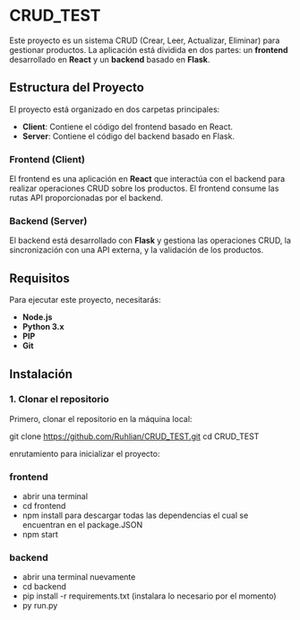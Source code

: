 # CRUD_TEST

Este proyecto es un sistema CRUD (Crear, Leer, Actualizar, Eliminar) para gestionar productos. La aplicación está dividida en dos partes: un **frontend** desarrollado en **React** y un **backend** basado en **Flask**.

## Estructura del Proyecto

El proyecto está organizado en dos carpetas principales:

- **Client**: Contiene el código del frontend basado en React.
- **Server**: Contiene el código del backend basado en Flask.

### Frontend (Client)

El frontend es una aplicación en **React** que interactúa con el backend para realizar operaciones CRUD sobre los productos. El frontend consume las rutas API proporcionadas por el backend.

### Backend (Server)

El backend está desarrollado con **Flask** y gestiona las operaciones CRUD, la sincronización con una API externa, y la validación de los productos.

## Requisitos

Para ejecutar este proyecto, necesitarás:

- **Node.js**
- **Python 3.x** 
- **PIP** 
- **Git**

## Instalación

### 1. Clonar el repositorio

Primero, clonar el repositorio en la máquina local:

git clone https://github.com/Ruhlian/CRUD_TEST.git
cd CRUD_TEST

enrutamiento para inicializar el proyecto:

### frontend

- abrir una terminal
- cd frontend
- npm install para descargar todas las dependencias el cual se encuentran en el package.JSON
- npm start 


### backend

- abrir una terminal nuevamente
- cd backend
- pip install -r requirements.txt (instalara lo necesario por el momento)
- py run.py
